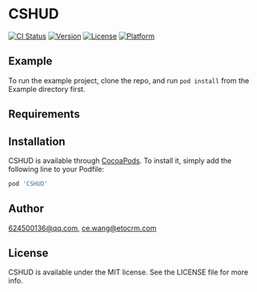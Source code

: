 # CSHUD

[![CI Status](https://img.shields.io/travis/624500136@qq.com/CSHUD.svg?style=flat)](https://travis-ci.org/624500136@qq.com/CSHUD)
[![Version](https://img.shields.io/cocoapods/v/CSHUD.svg?style=flat)](https://cocoapods.org/pods/CSHUD)
[![License](https://img.shields.io/cocoapods/l/CSHUD.svg?style=flat)](https://cocoapods.org/pods/CSHUD)
[![Platform](https://img.shields.io/cocoapods/p/CSHUD.svg?style=flat)](https://cocoapods.org/pods/CSHUD)

## Example

To run the example project, clone the repo, and run `pod install` from the Example directory first.

## Requirements

## Installation

CSHUD is available through [CocoaPods](https://cocoapods.org). To install
it, simply add the following line to your Podfile:

```ruby
pod 'CSHUD'
```

## Author

624500136@qq.com, ce.wang@etocrm.com

## License

CSHUD is available under the MIT license. See the LICENSE file for more info.
